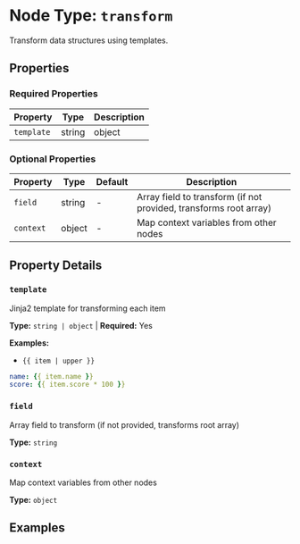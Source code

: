# Node Type: `transform`

Transform data structures using templates.

## Properties

### Required Properties

| Property | Type | Description |
|----------|------|-------------|
| `template` | string | object | Jinja2 template for transforming each item |

### Optional Properties

| Property | Type | Default | Description |
|----------|------|---------|-------------|
| `field` | string | - | Array field to transform (if not provided, transforms root array) |
| `context` | object | - | Map context variables from other nodes |

## Property Details

### `template`

Jinja2 template for transforming each item

**Type:** `string | object` | **Required:** Yes

**Examples:**

- `{{ item | upper }}`
```yaml
name: {{ item.name }}
score: {{ item.score * 100 }}
```

### `field`

Array field to transform (if not provided, transforms root array)

**Type:** `string`

### `context`

Map context variables from other nodes

**Type:** `object`


## Examples
